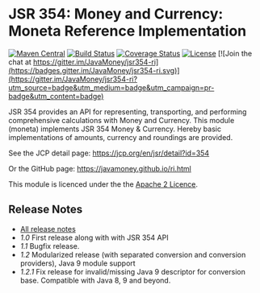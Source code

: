 JSR 354: Money and Currency: Moneta Reference Implementation
===========================================================

[![Maven Central](https://img.shields.io/maven-central/v/org.javamoney/moneta.svg)](https://search.maven.org/#search%7Cgav%7C1%7Cg%3A%22org.javamoney%22%20AND%20a%3A%22moneta%22)
[![Build Status](https://api.travis-ci.org/JavaMoney/jsr354-ri.png?branch=master)](https://travis-ci.org/JavaMoney/jsr354-ri) 
[![Coverage Status](https://coveralls.io/repos/JavaMoney/jsr354-ri/badge.svg?branch=master)](https://coveralls.io/r/JavaMoney/jsr354-ri?branch=master)
[![License](https://img.shields.io/badge/license-Apache2-red.svg)](http://opensource.org/licenses/apache-2.0)
[![Join the chat at https://gitter.im/JavaMoney/jsr354-ri](https://badges.gitter.im/JavaMoney/jsr354-ri.svg)](https://gitter.im/JavaMoney/jsr354-ri?utm_source=badge&utm_medium=badge&utm_campaign=pr-badge&utm_content=badge)

JSR 354 provides an API for representing, transporting, and performing comprehensive calculations with Money and Currency. 
This module (moneta) implements JSR 354 Money & Currency. Hereby basic implementations of amounts, currency and roundings 
are provided.

See the JCP detail page:
https://jcp.org/en/jsr/detail?id=354

Or the GitHub page:
https://javamoney.github.io/ri.html

This module is licenced under the the [Apache 2 Licence](https://www.apache.org/licenses/LICENSE-2.0.html).

Release Notes
-------------

- [All release notes](https://github.com/JavaMoney/jsr354-ri/releases)
- *1.0*    First release along with with JSR 354 API
- *1.1*    Bugfix release.
- *1.2*    Modularized release (with separated conversion and conversion providers), Java 9 module support
- *1.2.1*  Fix release for invalid/missing Java 9 descriptor for conversion base. Compatible with Java 8, 9 and beyond.

